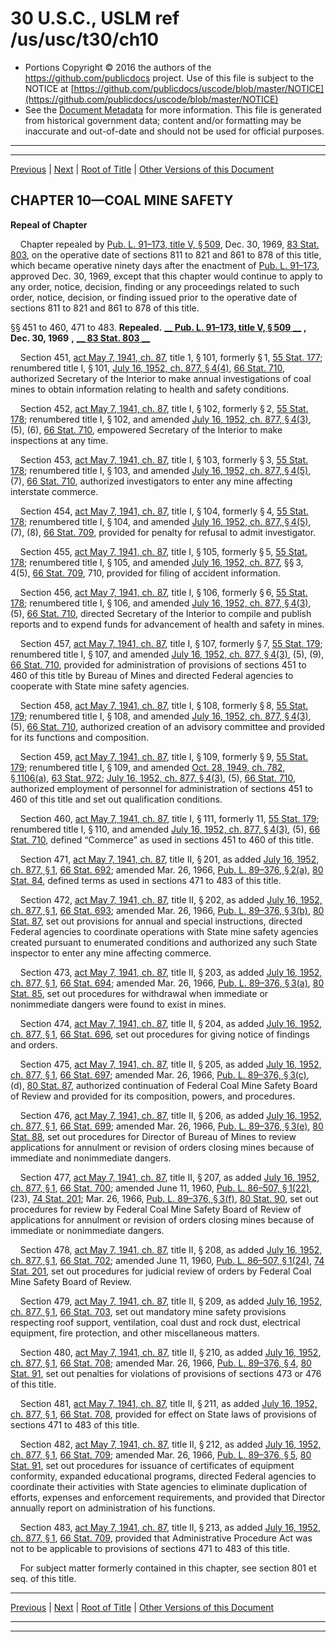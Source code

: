 ---
---

# 30 U.S.C., USLM ref /us/usc/t30/ch10

* Portions Copyright © 2016 the authors of the https://github.com/publicdocs project.
  Use of this file is subject to the NOTICE at [https://github.com/publicdocs/uscode/blob/master/NOTICE](https://github.com/publicdocs/uscode/blob/master/NOTICE)
* See the [Document Metadata](././../../../..//README.md) for more information.
  This file is generated from historical government data; content and/or formatting may be inaccurate and out-of-date and should not be used for official purposes.

----------
----------

[Previous](./../../../..//us/usc/t30/ch9/m__us_usc_t30_s412.md) | [Next](./../../../..//us/usc/t30/ch11/m__us_usc_t30_ch11.md) | [Root of Title](./../../../../) | [Other Versions of this Document](https://publicdocs.github.io/go/links?ns=uslm&ref=%2Fus%2Fusc%2Ft30%2Fch10)

## CHAPTER 10—COAL MINE SAFETY

 __Repeal of Chapter__ 

    Chapter repealed by [Pub. L. 91–173, title V, § 509][/us/pl/91/173/s509], Dec. 30, 1969, [83 Stat. 803][/us/stat/83/803], on the operative date of sections 811 to 821 and 861 to 878 of this title, which became operative ninety days after the enactment of [Pub. L. 91–173][/us/pl/91/173], approved Dec. 30, 1969, except that this chapter would continue to apply to any order, notice, decision, finding or any proceedings related to such order, notice, decision, or finding issued prior to the operative date of sections 811 to 821 and 861 to 878 of this title.

§§ 451 to 460, 471 to 483. __Repealed.__  __[__  __Pub. L. 91–173, title V, § 509__  __][/us/pl/91/173/s509]__  __,__  __Dec. 30, 1969__  __,__  __[__  __83 Stat. 803__  __][/us/stat/83/803]__ 

    Section 451, [act May 7, 1941, ch. 87][/us/act/1941-05-07/ch87], title 1, § 101, formerly § 1, [55 Stat. 177][/us/stat/55/177]; renumbered title I, § 101, [July 16, 1952, ch. 877, § 4(4)][/us/act/1952-07-16/ch877/s4/4], [66 Stat. 710][/us/stat/66/710], authorized Secretary of the Interior to make annual investigations of coal mines to obtain information relating to health and safety conditions.

    Section 452, [act May 7, 1941, ch. 87][/us/act/1941-05-07/ch87], title I, § 102, formerly § 2, [55 Stat. 178][/us/stat/55/178]; renumbered title I, § 102, and amended [July 16, 1952, ch. 877, § 4(3)][/us/act/1952-07-16/ch877/s4/3], (5), (6), [66 Stat. 710][/us/stat/66/710], empowered Secretary of the Interior to make inspections at any time.

    Section 453, [act May 7, 1941, ch. 87][/us/act/1941-05-07/ch87], title I, § 103, formerly § 3, [55 Stat. 178][/us/stat/55/178]; renumbered title I, § 103, and amended [July 16, 1952, ch. 877, § 4(5)][/us/act/1952-07-16/ch877/s4/5], (7), [66 Stat. 710][/us/stat/66/710], authorized investigators to enter any mine affecting interstate commerce.

    Section 454, [act May 7, 1941, ch. 87][/us/act/1941-05-07/ch87], title I, § 104, formerly § 4, [55 Stat. 178][/us/stat/55/178]; renumbered title I, § 104, and amended [July 16, 1952, ch. 877, § 4(5)][/us/act/1952-07-16/ch877/s4/5], (7), (8), [66 Stat. 709][/us/stat/66/709], provided for penalty for refusal to admit investigator.

    Section 455, [act May 7, 1941, ch. 87][/us/act/1941-05-07/ch87], title I, § 105, formerly § 5, [55 Stat. 178][/us/stat/55/178]; renumbered title I, § 105, and amended [July 16, 1952, ch. 877][/us/act/1952-07-16/ch877], §§ 3, 4(5), [66 Stat. 709][/us/stat/66/709], 710, provided for filing of accident information.

    Section 456, [act May 7, 1941, ch. 87][/us/act/1941-05-07/ch87], title I, § 106, formerly § 6, [55 Stat. 178][/us/stat/55/178]; renumbered title I, § 106, and amended [July 16, 1952, ch. 877, § 4(3)][/us/act/1952-07-16/ch877/s4/3], (5), [66 Stat. 710][/us/stat/66/710], directed Secretary of the Interior to compile and publish reports and to expend funds for advancement of health and safety in mines.

    Section 457, [act May 7, 1941, ch. 87][/us/act/1941-05-07/ch87], title I, § 107, formerly § 7, [55 Stat. 179][/us/stat/55/179]; renumbered title I, § 107, and amended [July 16, 1952, ch. 877, § 4(3)][/us/act/1952-07-16/ch877/s4/3], (5), (9), [66 Stat. 710][/us/stat/66/710], provided for administration of provisions of sections 451 to 460 of this title by Bureau of Mines and directed Federal agencies to cooperate with State mine safety agencies.

    Section 458, [act May 7, 1941, ch. 87][/us/act/1941-05-07/ch87], title I, § 108, formerly § 8, [55 Stat. 179][/us/stat/55/179]; renumbered title I, § 108, and amended [July 16, 1952, ch. 877, § 4(3)][/us/act/1952-07-16/ch877/s4/3], (5), [66 Stat. 710][/us/stat/66/710], authorized creation of an advisory committee and provided for its functions and composition.

    Section 459, [act May 7, 1941, ch. 87][/us/act/1941-05-07/ch87], title I, § 109, formerly § 9, [55 Stat. 179][/us/stat/55/179]; renumbered title I, § 109, and amended [Oct. 28, 1949, ch. 782, § 1106(a)][/us/act/1949-10-28/ch782/s1106/a], [63 Stat. 972][/us/stat/63/972]; [July 16, 1952, ch. 877, § 4(3)][/us/act/1952-07-16/ch877/s4/3], (5), [66 Stat. 710][/us/stat/66/710], authorized employment of personnel for administration of sections 451 to 460 of this title and set out qualification conditions.

    Section 460, [act May 7, 1941, ch. 87][/us/act/1941-05-07/ch87], title I, § 111, formerly 11, [55 Stat. 179][/us/stat/55/179]; renumbered title I, § 110, and amended [July 16, 1952, ch. 877, § 4(3)][/us/act/1952-07-16/ch877/s4/3], (5), [66 Stat. 710][/us/stat/66/710], defined “Commerce” as used in sections 451 to 460 of this title.

    Section 471, [act May 7, 1941, ch. 87][/us/act/1941-05-07/ch87], title II, § 201, as added [July 16, 1952, ch. 877, § 1][/us/act/1952-07-16/ch877/s1], [66 Stat. 692][/us/stat/66/692]; amended Mar. 26, 1966, [Pub. L. 89–376, § 2(a)][/us/pl/89/376/s2/a], [80 Stat. 84][/us/stat/80/84], defined terms as used in sections 471 to 483 of this title.

    Section 472, [act May 7, 1941, ch. 87][/us/act/1941-05-07/ch87], title II, § 202, as added [July 16, 1952, ch. 877, § 1][/us/act/1952-07-16/ch877/s1], [66 Stat. 693][/us/stat/66/693]; amended Mar. 26, 1966, [Pub. L. 89–376, § 3(b)][/us/pl/89/376/s3/b], [80 Stat. 87][/us/stat/80/87], set out provisions for annual and special instructions, directed Federal agencies to coordinate operations with State mine safety agencies created pursuant to enumerated conditions and authorized any such State inspector to enter any mine affecting commerce.

    Section 473, [act May 7, 1941, ch. 87][/us/act/1941-05-07/ch87], title II, § 203, as added [July 16, 1952, ch. 877, § 1][/us/act/1952-07-16/ch877/s1], [66 Stat. 694][/us/stat/66/694]; amended Mar. 26, 1966, [Pub. L. 89–376, § 3(a)][/us/pl/89/376/s3/a], [80 Stat. 85][/us/stat/80/85], set out procedures for withdrawal when immediate or nonimmediate dangers were found to exist in mines.

    Section 474, [act May 7, 1941, ch. 87][/us/act/1941-05-07/ch87], title II, § 204, as added [July 16, 1952, ch. 877, § 1][/us/act/1952-07-16/ch877/s1], [66 Stat. 696][/us/stat/66/696], set out procedures for giving notice of findings and orders.

    Section 475, [act May 7, 1941, ch. 87][/us/act/1941-05-07/ch87], title II, § 205, as added [July 16, 1952, ch. 877, § 1][/us/act/1952-07-16/ch877/s1], [66 Stat. 697][/us/stat/66/697]; amended Mar. 26, 1966, [Pub. L. 89–376, § 3(c)][/us/pl/89/376/s3/c], (d), [80 Stat. 87][/us/stat/80/87], authorized continuation of Federal Coal Mine Safety Board of Review and provided for its composition, powers, and procedures.

    Section 476, [act May 7, 1941, ch. 87][/us/act/1941-05-07/ch87], title II, § 206, as added [July 16, 1952, ch. 877, § 1][/us/act/1952-07-16/ch877/s1], [66 Stat. 699][/us/stat/66/699]; amended Mar. 26, 1966, [Pub. L. 89–376, § 3(e)][/us/pl/89/376/s3/e], [80 Stat. 88][/us/stat/80/88], set out procedures for Director of Bureau of Mines to review applications for annulment or revision of orders closing mines because of immediate and nonimmediate dangers.

    Section 477, [act May 7, 1941, ch. 87][/us/act/1941-05-07/ch87], title II, § 207, as added [July 16, 1952, ch. 877, § 1][/us/act/1952-07-16/ch877/s1], [66 Stat. 700][/us/stat/66/700]; amended June 11, 1960, [Pub. L. 86–507, § 1(22)][/us/pl/86/507/s1/22], (23), [74 Stat. 201][/us/stat/74/201]; Mar. 26, 1966, [Pub. L. 89–376, § 3(f)][/us/pl/89/376/s3/f], [80 Stat. 90][/us/stat/80/90], set out procedures for review by Federal Coal Mine Safety Board of Review of applications for annulment or revision of orders closing mines because of immediate or nonimmediate dangers.

    Section 478, [act May 7, 1941, ch. 87][/us/act/1941-05-07/ch87], title II, § 208, as added [July 16, 1952, ch. 877, § 1][/us/act/1952-07-16/ch877/s1], [66 Stat. 702][/us/stat/66/702]; amended June 11, 1960, [Pub. L. 86–507, § 1(24)][/us/pl/86/507/s1/24], [74 Stat. 201][/us/stat/74/201], set out procedures for judicial review of orders by Federal Coal Mine Safety Board of Review.

    Section 479, [act May 7, 1941, ch. 87][/us/act/1941-05-07/ch87], title II, § 209, as added [July 16, 1952, ch. 877, § 1][/us/act/1952-07-16/ch877/s1], [66 Stat. 703][/us/stat/66/703], set out mandatory mine safety provisions respecting roof support, ventilation, coal dust and rock dust, electrical equipment, fire protection, and other miscellaneous matters.

    Section 480, [act May 7, 1941, ch. 87][/us/act/1941-05-07/ch87], title II, § 210, as added [July 16, 1952, ch. 877, § 1][/us/act/1952-07-16/ch877/s1], [66 Stat. 708][/us/stat/66/708]; amended Mar. 26, 1966, [Pub. L. 89–376, § 4][/us/pl/89/376/s4], [80 Stat. 91][/us/stat/80/91], set out penalties for violations of provisions of sections 473 or 476 of this title.

    Section 481, [act May 7, 1941, ch. 87][/us/act/1941-05-07/ch87], title II, § 211, as added [July 16, 1952, ch. 877, § 1][/us/act/1952-07-16/ch877/s1], [66 Stat. 708][/us/stat/66/708], provided for effect on State laws of provisions of sections 471 to 483 of this title.

    Section 482, [act May 7, 1941, ch. 87][/us/act/1941-05-07/ch87], title II, § 212, as added [July 16, 1952, ch. 877, § 1][/us/act/1952-07-16/ch877/s1], [66 Stat. 709][/us/stat/66/709]; amended Mar. 26, 1966, [Pub. L. 89–376, § 5][/us/pl/89/376/s5], [80 Stat. 91][/us/stat/80/91], set out procedures for issuance of certificates of equipment conformity, expanded educational programs, directed Federal agencies to coordinate their activities with State agencies to eliminate duplication of efforts, expenses and enforcement requirements, and provided that Director annually report on administration of his functions.

    Section 483, [act May 7, 1941, ch. 87][/us/act/1941-05-07/ch87], title II, § 213, as added [July 16, 1952, ch. 877, § 1][/us/act/1952-07-16/ch877/s1], [66 Stat. 709][/us/stat/66/709], provided that Administrative Procedure Act was not to be applicable to provisions of sections 471 to 483 of this title.

    For subject matter formerly contained in this chapter, see section 801 et seq. of this title.

----------

[Previous](./../../../..//us/usc/t30/ch9/m__us_usc_t30_s412.md) | [Next](./../../../..//us/usc/t30/ch11/m__us_usc_t30_ch11.md) | [Root of Title](./../../../../) | [Other Versions of this Document](https://publicdocs.github.io/go/links?ns=uslm&ref=%2Fus%2Fusc%2Ft30%2Fch10)

----------
----------

[/us/pl/91/173/s509]: https://publicdocs.github.io/go/links?ns=uslm&ref=%2Fus%2Fpl%2F91%2F173%2Fs509
[/us/stat/83/803]: https://publicdocs.github.io/go/links?ns=uslm&ref=%2Fus%2Fstat%2F83%2F803
[/us/pl/91/173]: https://publicdocs.github.io/go/links?ns=uslm&ref=%2Fus%2Fpl%2F91%2F173
[/us/pl/91/173/s509]: https://publicdocs.github.io/go/links?ns=uslm&ref=%2Fus%2Fpl%2F91%2F173%2Fs509
[/us/stat/83/803]: https://publicdocs.github.io/go/links?ns=uslm&ref=%2Fus%2Fstat%2F83%2F803
[/us/act/1941-05-07/ch87]: https://publicdocs.github.io/go/links?ns=uslm&ref=%2Fus%2Fact%2F1941-05-07%2Fch87
[/us/stat/55/177]: https://publicdocs.github.io/go/links?ns=uslm&ref=%2Fus%2Fstat%2F55%2F177
[/us/act/1952-07-16/ch877/s4/4]: https://publicdocs.github.io/go/links?ns=uslm&ref=%2Fus%2Fact%2F1952-07-16%2Fch877%2Fs4%2F4
[/us/stat/66/710]: https://publicdocs.github.io/go/links?ns=uslm&ref=%2Fus%2Fstat%2F66%2F710
[/us/act/1941-05-07/ch87]: https://publicdocs.github.io/go/links?ns=uslm&ref=%2Fus%2Fact%2F1941-05-07%2Fch87
[/us/stat/55/178]: https://publicdocs.github.io/go/links?ns=uslm&ref=%2Fus%2Fstat%2F55%2F178
[/us/act/1952-07-16/ch877/s4/3]: https://publicdocs.github.io/go/links?ns=uslm&ref=%2Fus%2Fact%2F1952-07-16%2Fch877%2Fs4%2F3
[/us/stat/66/710]: https://publicdocs.github.io/go/links?ns=uslm&ref=%2Fus%2Fstat%2F66%2F710
[/us/act/1941-05-07/ch87]: https://publicdocs.github.io/go/links?ns=uslm&ref=%2Fus%2Fact%2F1941-05-07%2Fch87
[/us/stat/55/178]: https://publicdocs.github.io/go/links?ns=uslm&ref=%2Fus%2Fstat%2F55%2F178
[/us/act/1952-07-16/ch877/s4/5]: https://publicdocs.github.io/go/links?ns=uslm&ref=%2Fus%2Fact%2F1952-07-16%2Fch877%2Fs4%2F5
[/us/stat/66/710]: https://publicdocs.github.io/go/links?ns=uslm&ref=%2Fus%2Fstat%2F66%2F710
[/us/act/1941-05-07/ch87]: https://publicdocs.github.io/go/links?ns=uslm&ref=%2Fus%2Fact%2F1941-05-07%2Fch87
[/us/stat/55/178]: https://publicdocs.github.io/go/links?ns=uslm&ref=%2Fus%2Fstat%2F55%2F178
[/us/act/1952-07-16/ch877/s4/5]: https://publicdocs.github.io/go/links?ns=uslm&ref=%2Fus%2Fact%2F1952-07-16%2Fch877%2Fs4%2F5
[/us/stat/66/709]: https://publicdocs.github.io/go/links?ns=uslm&ref=%2Fus%2Fstat%2F66%2F709
[/us/act/1941-05-07/ch87]: https://publicdocs.github.io/go/links?ns=uslm&ref=%2Fus%2Fact%2F1941-05-07%2Fch87
[/us/stat/55/178]: https://publicdocs.github.io/go/links?ns=uslm&ref=%2Fus%2Fstat%2F55%2F178
[/us/act/1952-07-16/ch877]: https://publicdocs.github.io/go/links?ns=uslm&ref=%2Fus%2Fact%2F1952-07-16%2Fch877
[/us/stat/66/709]: https://publicdocs.github.io/go/links?ns=uslm&ref=%2Fus%2Fstat%2F66%2F709
[/us/act/1941-05-07/ch87]: https://publicdocs.github.io/go/links?ns=uslm&ref=%2Fus%2Fact%2F1941-05-07%2Fch87
[/us/stat/55/178]: https://publicdocs.github.io/go/links?ns=uslm&ref=%2Fus%2Fstat%2F55%2F178
[/us/act/1952-07-16/ch877/s4/3]: https://publicdocs.github.io/go/links?ns=uslm&ref=%2Fus%2Fact%2F1952-07-16%2Fch877%2Fs4%2F3
[/us/stat/66/710]: https://publicdocs.github.io/go/links?ns=uslm&ref=%2Fus%2Fstat%2F66%2F710
[/us/act/1941-05-07/ch87]: https://publicdocs.github.io/go/links?ns=uslm&ref=%2Fus%2Fact%2F1941-05-07%2Fch87
[/us/stat/55/179]: https://publicdocs.github.io/go/links?ns=uslm&ref=%2Fus%2Fstat%2F55%2F179
[/us/act/1952-07-16/ch877/s4/3]: https://publicdocs.github.io/go/links?ns=uslm&ref=%2Fus%2Fact%2F1952-07-16%2Fch877%2Fs4%2F3
[/us/stat/66/710]: https://publicdocs.github.io/go/links?ns=uslm&ref=%2Fus%2Fstat%2F66%2F710
[/us/act/1941-05-07/ch87]: https://publicdocs.github.io/go/links?ns=uslm&ref=%2Fus%2Fact%2F1941-05-07%2Fch87
[/us/stat/55/179]: https://publicdocs.github.io/go/links?ns=uslm&ref=%2Fus%2Fstat%2F55%2F179
[/us/act/1952-07-16/ch877/s4/3]: https://publicdocs.github.io/go/links?ns=uslm&ref=%2Fus%2Fact%2F1952-07-16%2Fch877%2Fs4%2F3
[/us/stat/66/710]: https://publicdocs.github.io/go/links?ns=uslm&ref=%2Fus%2Fstat%2F66%2F710
[/us/act/1941-05-07/ch87]: https://publicdocs.github.io/go/links?ns=uslm&ref=%2Fus%2Fact%2F1941-05-07%2Fch87
[/us/stat/55/179]: https://publicdocs.github.io/go/links?ns=uslm&ref=%2Fus%2Fstat%2F55%2F179
[/us/act/1949-10-28/ch782/s1106/a]: https://publicdocs.github.io/go/links?ns=uslm&ref=%2Fus%2Fact%2F1949-10-28%2Fch782%2Fs1106%2Fa
[/us/stat/63/972]: https://publicdocs.github.io/go/links?ns=uslm&ref=%2Fus%2Fstat%2F63%2F972
[/us/act/1952-07-16/ch877/s4/3]: https://publicdocs.github.io/go/links?ns=uslm&ref=%2Fus%2Fact%2F1952-07-16%2Fch877%2Fs4%2F3
[/us/stat/66/710]: https://publicdocs.github.io/go/links?ns=uslm&ref=%2Fus%2Fstat%2F66%2F710
[/us/act/1941-05-07/ch87]: https://publicdocs.github.io/go/links?ns=uslm&ref=%2Fus%2Fact%2F1941-05-07%2Fch87
[/us/stat/55/179]: https://publicdocs.github.io/go/links?ns=uslm&ref=%2Fus%2Fstat%2F55%2F179
[/us/act/1952-07-16/ch877/s4/3]: https://publicdocs.github.io/go/links?ns=uslm&ref=%2Fus%2Fact%2F1952-07-16%2Fch877%2Fs4%2F3
[/us/stat/66/710]: https://publicdocs.github.io/go/links?ns=uslm&ref=%2Fus%2Fstat%2F66%2F710
[/us/act/1941-05-07/ch87]: https://publicdocs.github.io/go/links?ns=uslm&ref=%2Fus%2Fact%2F1941-05-07%2Fch87
[/us/act/1952-07-16/ch877/s1]: https://publicdocs.github.io/go/links?ns=uslm&ref=%2Fus%2Fact%2F1952-07-16%2Fch877%2Fs1
[/us/stat/66/692]: https://publicdocs.github.io/go/links?ns=uslm&ref=%2Fus%2Fstat%2F66%2F692
[/us/pl/89/376/s2/a]: https://publicdocs.github.io/go/links?ns=uslm&ref=%2Fus%2Fpl%2F89%2F376%2Fs2%2Fa
[/us/stat/80/84]: https://publicdocs.github.io/go/links?ns=uslm&ref=%2Fus%2Fstat%2F80%2F84
[/us/act/1941-05-07/ch87]: https://publicdocs.github.io/go/links?ns=uslm&ref=%2Fus%2Fact%2F1941-05-07%2Fch87
[/us/act/1952-07-16/ch877/s1]: https://publicdocs.github.io/go/links?ns=uslm&ref=%2Fus%2Fact%2F1952-07-16%2Fch877%2Fs1
[/us/stat/66/693]: https://publicdocs.github.io/go/links?ns=uslm&ref=%2Fus%2Fstat%2F66%2F693
[/us/pl/89/376/s3/b]: https://publicdocs.github.io/go/links?ns=uslm&ref=%2Fus%2Fpl%2F89%2F376%2Fs3%2Fb
[/us/stat/80/87]: https://publicdocs.github.io/go/links?ns=uslm&ref=%2Fus%2Fstat%2F80%2F87
[/us/act/1941-05-07/ch87]: https://publicdocs.github.io/go/links?ns=uslm&ref=%2Fus%2Fact%2F1941-05-07%2Fch87
[/us/act/1952-07-16/ch877/s1]: https://publicdocs.github.io/go/links?ns=uslm&ref=%2Fus%2Fact%2F1952-07-16%2Fch877%2Fs1
[/us/stat/66/694]: https://publicdocs.github.io/go/links?ns=uslm&ref=%2Fus%2Fstat%2F66%2F694
[/us/pl/89/376/s3/a]: https://publicdocs.github.io/go/links?ns=uslm&ref=%2Fus%2Fpl%2F89%2F376%2Fs3%2Fa
[/us/stat/80/85]: https://publicdocs.github.io/go/links?ns=uslm&ref=%2Fus%2Fstat%2F80%2F85
[/us/act/1941-05-07/ch87]: https://publicdocs.github.io/go/links?ns=uslm&ref=%2Fus%2Fact%2F1941-05-07%2Fch87
[/us/act/1952-07-16/ch877/s1]: https://publicdocs.github.io/go/links?ns=uslm&ref=%2Fus%2Fact%2F1952-07-16%2Fch877%2Fs1
[/us/stat/66/696]: https://publicdocs.github.io/go/links?ns=uslm&ref=%2Fus%2Fstat%2F66%2F696
[/us/act/1941-05-07/ch87]: https://publicdocs.github.io/go/links?ns=uslm&ref=%2Fus%2Fact%2F1941-05-07%2Fch87
[/us/act/1952-07-16/ch877/s1]: https://publicdocs.github.io/go/links?ns=uslm&ref=%2Fus%2Fact%2F1952-07-16%2Fch877%2Fs1
[/us/stat/66/697]: https://publicdocs.github.io/go/links?ns=uslm&ref=%2Fus%2Fstat%2F66%2F697
[/us/pl/89/376/s3/c]: https://publicdocs.github.io/go/links?ns=uslm&ref=%2Fus%2Fpl%2F89%2F376%2Fs3%2Fc
[/us/stat/80/87]: https://publicdocs.github.io/go/links?ns=uslm&ref=%2Fus%2Fstat%2F80%2F87
[/us/act/1941-05-07/ch87]: https://publicdocs.github.io/go/links?ns=uslm&ref=%2Fus%2Fact%2F1941-05-07%2Fch87
[/us/act/1952-07-16/ch877/s1]: https://publicdocs.github.io/go/links?ns=uslm&ref=%2Fus%2Fact%2F1952-07-16%2Fch877%2Fs1
[/us/stat/66/699]: https://publicdocs.github.io/go/links?ns=uslm&ref=%2Fus%2Fstat%2F66%2F699
[/us/pl/89/376/s3/e]: https://publicdocs.github.io/go/links?ns=uslm&ref=%2Fus%2Fpl%2F89%2F376%2Fs3%2Fe
[/us/stat/80/88]: https://publicdocs.github.io/go/links?ns=uslm&ref=%2Fus%2Fstat%2F80%2F88
[/us/act/1941-05-07/ch87]: https://publicdocs.github.io/go/links?ns=uslm&ref=%2Fus%2Fact%2F1941-05-07%2Fch87
[/us/act/1952-07-16/ch877/s1]: https://publicdocs.github.io/go/links?ns=uslm&ref=%2Fus%2Fact%2F1952-07-16%2Fch877%2Fs1
[/us/stat/66/700]: https://publicdocs.github.io/go/links?ns=uslm&ref=%2Fus%2Fstat%2F66%2F700
[/us/pl/86/507/s1/22]: https://publicdocs.github.io/go/links?ns=uslm&ref=%2Fus%2Fpl%2F86%2F507%2Fs1%2F22
[/us/stat/74/201]: https://publicdocs.github.io/go/links?ns=uslm&ref=%2Fus%2Fstat%2F74%2F201
[/us/pl/89/376/s3/f]: https://publicdocs.github.io/go/links?ns=uslm&ref=%2Fus%2Fpl%2F89%2F376%2Fs3%2Ff
[/us/stat/80/90]: https://publicdocs.github.io/go/links?ns=uslm&ref=%2Fus%2Fstat%2F80%2F90
[/us/act/1941-05-07/ch87]: https://publicdocs.github.io/go/links?ns=uslm&ref=%2Fus%2Fact%2F1941-05-07%2Fch87
[/us/act/1952-07-16/ch877/s1]: https://publicdocs.github.io/go/links?ns=uslm&ref=%2Fus%2Fact%2F1952-07-16%2Fch877%2Fs1
[/us/stat/66/702]: https://publicdocs.github.io/go/links?ns=uslm&ref=%2Fus%2Fstat%2F66%2F702
[/us/pl/86/507/s1/24]: https://publicdocs.github.io/go/links?ns=uslm&ref=%2Fus%2Fpl%2F86%2F507%2Fs1%2F24
[/us/stat/74/201]: https://publicdocs.github.io/go/links?ns=uslm&ref=%2Fus%2Fstat%2F74%2F201
[/us/act/1941-05-07/ch87]: https://publicdocs.github.io/go/links?ns=uslm&ref=%2Fus%2Fact%2F1941-05-07%2Fch87
[/us/act/1952-07-16/ch877/s1]: https://publicdocs.github.io/go/links?ns=uslm&ref=%2Fus%2Fact%2F1952-07-16%2Fch877%2Fs1
[/us/stat/66/703]: https://publicdocs.github.io/go/links?ns=uslm&ref=%2Fus%2Fstat%2F66%2F703
[/us/act/1941-05-07/ch87]: https://publicdocs.github.io/go/links?ns=uslm&ref=%2Fus%2Fact%2F1941-05-07%2Fch87
[/us/act/1952-07-16/ch877/s1]: https://publicdocs.github.io/go/links?ns=uslm&ref=%2Fus%2Fact%2F1952-07-16%2Fch877%2Fs1
[/us/stat/66/708]: https://publicdocs.github.io/go/links?ns=uslm&ref=%2Fus%2Fstat%2F66%2F708
[/us/pl/89/376/s4]: https://publicdocs.github.io/go/links?ns=uslm&ref=%2Fus%2Fpl%2F89%2F376%2Fs4
[/us/stat/80/91]: https://publicdocs.github.io/go/links?ns=uslm&ref=%2Fus%2Fstat%2F80%2F91
[/us/act/1941-05-07/ch87]: https://publicdocs.github.io/go/links?ns=uslm&ref=%2Fus%2Fact%2F1941-05-07%2Fch87
[/us/act/1952-07-16/ch877/s1]: https://publicdocs.github.io/go/links?ns=uslm&ref=%2Fus%2Fact%2F1952-07-16%2Fch877%2Fs1
[/us/stat/66/708]: https://publicdocs.github.io/go/links?ns=uslm&ref=%2Fus%2Fstat%2F66%2F708
[/us/act/1941-05-07/ch87]: https://publicdocs.github.io/go/links?ns=uslm&ref=%2Fus%2Fact%2F1941-05-07%2Fch87
[/us/act/1952-07-16/ch877/s1]: https://publicdocs.github.io/go/links?ns=uslm&ref=%2Fus%2Fact%2F1952-07-16%2Fch877%2Fs1
[/us/stat/66/709]: https://publicdocs.github.io/go/links?ns=uslm&ref=%2Fus%2Fstat%2F66%2F709
[/us/pl/89/376/s5]: https://publicdocs.github.io/go/links?ns=uslm&ref=%2Fus%2Fpl%2F89%2F376%2Fs5
[/us/stat/80/91]: https://publicdocs.github.io/go/links?ns=uslm&ref=%2Fus%2Fstat%2F80%2F91
[/us/act/1941-05-07/ch87]: https://publicdocs.github.io/go/links?ns=uslm&ref=%2Fus%2Fact%2F1941-05-07%2Fch87
[/us/act/1952-07-16/ch877/s1]: https://publicdocs.github.io/go/links?ns=uslm&ref=%2Fus%2Fact%2F1952-07-16%2Fch877%2Fs1
[/us/stat/66/709]: https://publicdocs.github.io/go/links?ns=uslm&ref=%2Fus%2Fstat%2F66%2F709


